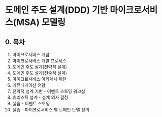 # 도메인 주도 설계(DDD) 기반 마이크로서비스(MSA) 모델링
## 0. 목차
1. 마이크로서비스 개념
2. 마이크로서비스 개발 프로세스
3. 도메인 주도 설계(전략적 설계)
4. 도메인 주도 설계(전술적 설계)
5. 마이크로서비스 아키텍처 패턴
6. 커뮤니케이션 유형
7. 전략적 설계 기번 - 이벤트 스토밍 워크샵
8. 휴리스틱 설계 - 설계 의사 결정
9. 실습 - 이벤트 스토밍
10. 실습 - 마이크로서비스 별 도메인 모델 정의
